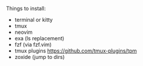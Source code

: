 Things to install:

* terminal or kitty
* tmux
* neovim
* exa (ls replacement)
* fzf (via fzf.vim)
* tmux plugins https://github.com/tmux-plugins/tpm
* zoxide (jump to dirs)
